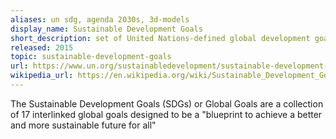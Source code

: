 ```yaml
---
aliases: un sdg, agenda 2030s, 3d-models
display_name: Sustainable Development Goals
short_description: set of United Nations-defined global development goals and climate change
released: 2015 
topic: sustainable-development-goals
url: https://www.un.org/sustainabledevelopment/sustainable-development-goals/
wikipedia_url: https://en.wikipedia.org/wiki/Sustainable_Development_Goals 
---
```

The Sustainable Development Goals (SDGs) or Global Goals are a collection of 17 interlinked global goals designed to be a "blueprint to achieve a better and more sustainable future for all"
